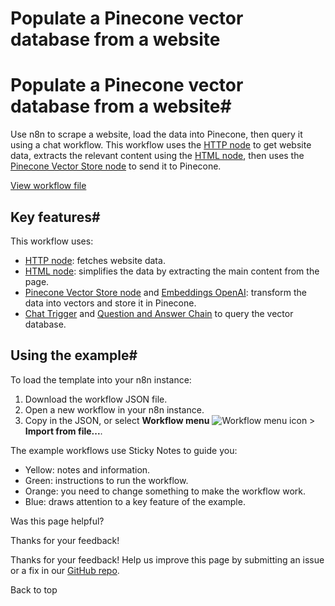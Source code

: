 # Populate a Pinecone vector database from a website

[ ](https://github.com/n8n-io/n8n-docs/edit/main/docs/advanced-ai/examples/vector-store-website.md "Edit this page")

# Populate a Pinecone vector database from a website#

Use n8n to scrape a website, load the data into Pinecone, then query it using a chat workflow. This workflow uses the [HTTP node](../../../integrations/builtin/core-nodes/n8n-nodes-base.httprequest/) to get website data, extracts the relevant content using the [HTML node](../../../integrations/builtin/core-nodes/n8n-nodes-base.html/), then uses the [Pinecone Vector Store node](../../../integrations/builtin/cluster-nodes/root-nodes/n8n-nodes-langchain.vectorstorepinecone/) to send it to Pinecone. 

[View workflow file](/_workflows/advanced-ai/examples/populate_a_pinecone_vector_database_from_a_website.json)

## Key features#

This workflow uses:

  * [HTTP node](../../../integrations/builtin/core-nodes/n8n-nodes-base.httprequest/): fetches website data.
  * [HTML node](../../../integrations/builtin/core-nodes/n8n-nodes-base.html/): simplifies the data by extracting the main content from the page.
  * [Pinecone Vector Store node](../../../integrations/builtin/cluster-nodes/root-nodes/n8n-nodes-langchain.vectorstorepinecone/) and [Embeddings OpenAI](../../../integrations/builtin/cluster-nodes/sub-nodes/n8n-nodes-langchain.embeddingsopenai/): transform the data into vectors and store it in Pinecone.
  * [Chat Trigger](../../../integrations/builtin/core-nodes/n8n-nodes-langchain.chattrigger/) and [Question and Answer Chain](../../../integrations/builtin/cluster-nodes/root-nodes/n8n-nodes-langchain.chainretrievalqa/) to query the vector database.



## Using the example#

To load the template into your n8n instance:

  1. Download the workflow JSON file.
  2. Open a new workflow in your n8n instance.
  3. Copy in the JSON, or select **Workflow menu** ![Workflow menu icon](../../../_images/common-icons/three-dots-horizontal.png) > **Import from file...**.



The example workflows use Sticky Notes to guide you:

  * Yellow: notes and information.
  * Green: instructions to run the workflow.
  * Orange: you need to change something to make the workflow work.
  * Blue: draws attention to a key feature of the example.

Was this page helpful? 

Thanks for your feedback! 

Thanks for your feedback! Help us improve this page by submitting an issue or a fix in our [GitHub repo](https://github.com/n8n-io/n8n-docs). 

Back to top 
